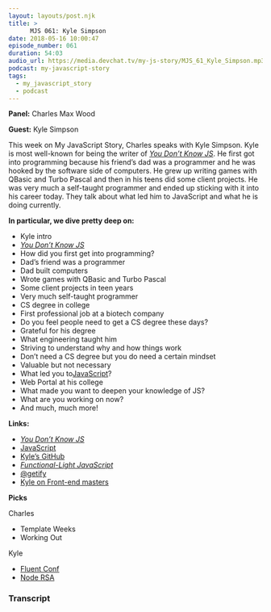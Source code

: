 ```yaml
---
layout: layouts/post.njk
title: >
      MJS 061: Kyle Simpson
date: 2018-05-16 10:00:47
episode_number: 061
duration: 54:03
audio_url: https://media.devchat.tv/my-js-story/MJS_61_Kyle_Simpson.mp3
podcast: my-javascript-story
tags: 
  - my_javascript_story
  - podcast
---
```


 **Panel:** Charles Max Wood

**Guest:** Kyle Simpson

This week on My JavaScript Story, Charles speaks with Kyle Simpson. Kyle is most well-known for being the writer of [_You Don’t Know JS_](https://www.amazon.com/You-Dont-Know-Js-Book/dp/B01AY9P0P6). He first got into programming because his friend’s dad was a programmer and he was hooked by the software side of computers. He grew up writing games with QBasic and Turbo Pascal and then in his teens did some client projects. He was very much a self-taught programmer and ended up sticking with it into his career today. They talk about what led him to JavaScript and what he is doing currently.

**In particular, we dive pretty deep on:**

- Kyle intro
- [_You Don’t Know JS_](https://www.amazon.com/You-Dont-Know-Js-Book/dp/B01AY9P0P6)
- How did you first get into programming?
- Dad’s friend was a programmer
- Dad built computers
- Wrote games with QBasic and Turbo Pascal
- Some client projects in teen years
- Very much self-taught programmer
- CS degree in college
- First professional job at a biotech company
- Do you feel people need to get a CS degree these days?
- Grateful for his degree
- What engineering taught him
- Striving to understand why and how things work
- Don’t need a CS degree but you do need a certain mindset
- Valuable but not necessary
- What led you to[JavaScript](https://www.javascript.com/)?
- Web Portal at his college
- What made you want to deepen your knowledge of JS?
- What are you working on now?
- And much, much more!

**Links:**

- [_You Don’t Know JS_](https://www.amazon.com/You-Dont-Know-Js-Book/dp/B01AY9P0P6)
- [JavaScript](https://www.javascript.com/)
- [Kyle’s GitHub](https://github.com/getify)
- [_Functional-Light JavaScript_](https://www.amazon.com/Functional-Light-JavaScript-Pragmatic-Balanced-FP-ebook/dp/B0787DBFKH)
- [@getify](https://twitter.com/getify?ref_src=twsrc%255Egoogle%257Ctwcamp%255Eserp%257Ctwgr%255Eauthor)
- [Kyle on Front-end masters](https://frontendmasters.com/teachers/kyle-simpson/)

**Picks**

Charles

- Template Weeks
- Working Out

Kyle

- [Fluent Conf](https://conferences.oreilly.com/fluent/fl-ca)
- [Node RSA](https://github.com/rzcoder/node-rsa)


### Transcript


